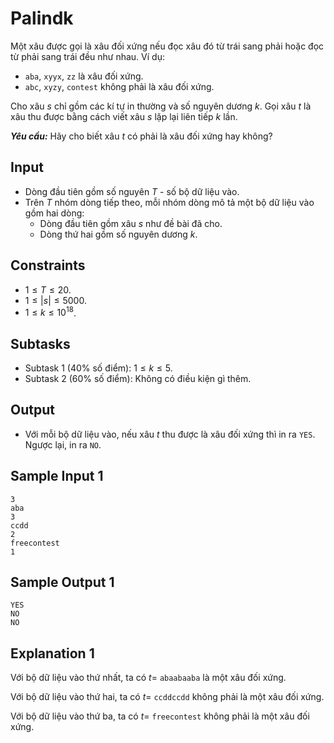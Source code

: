 # Palindk

Một xâu được gọi là xâu đối xứng nếu đọc xâu đó từ trái sang phải hoặc đọc từ phải sang trái đều như nhau. Ví dụ:
- `aba`, `xyyx`, `zz` là xâu đối xứng.
- `abc`, `xyzy`, `contest` không phải là xâu đối xứng.

Cho xâu $s$ chỉ gồm các kí tự in thường và số nguyên dương $k$. Gọi xâu $t$ là xâu thu được bằng cách viết xâu $s$ lặp lại liên tiếp $k$ lần. 

***Yêu cầu:*** Hãy cho biết xâu $t$ có phải là xâu đối xứng hay không?

## Input

- Dòng đầu tiên gồm số nguyên $T$ - số bộ dữ liệu vào.
- Trên $T$ nhóm dòng tiếp theo, mỗi nhóm dòng mô tả một bộ dữ liệu vào gồm hai dòng:
    - Dòng đầu tiên gồm xâu $s$ như đề bài đã cho.
    - Dòng thứ hai gồm số nguyên dương $k$.

## Constraints

- $1 \le T \le 20$.
- $1 \le |s| \le 5000$.
- $1 \le k \le 10^{18}$.

## Subtasks

- Subtask $1$ ($40\%$ số điểm): $1 \le k \le 5$.
- Subtask $2$ ($60\%$ số điểm): Không có điều kiện gì thêm.

## Output

- Với mỗi bộ dữ liệu vào, nếu xâu $t$ thu được là xâu đối xứng thì in ra `YES`. Ngược lại, in ra `NO`.

## Sample Input 1

```
3
aba
3
ccdd
2
freecontest
1
```

## Sample Output 1

```
YES
NO
NO
```

## Explanation 1

Với bộ dữ liệu vào thứ nhất, ta có $t =$ `abaabaaba` là một xâu đối xứng.

Với bộ dữ liệu vào thứ hai, ta có $t =$ `ccddccdd` không phải là một xâu đối xứng.

Với bộ dữ liệu vào thứ ba, ta có $t =$ `freecontest` không phải là một xâu đối xứng.